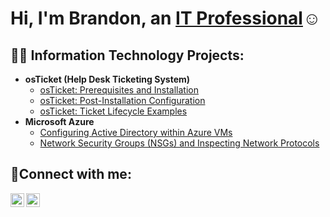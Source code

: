 <h1>Hi, I'm Brandon, an <a href="https://www.linkedin.com/in/brandon-gholston-294671276/">IT Professional</a>☺</h1>

<h2>👨‍💻 Information Technology Projects:</h2>

- <b>osTicket (Help Desk Ticketing System)</b>
  - [osTicket: Prerequisites and Installation](https://github.com/BGholstonA/osticket-prereqs)
  - [osTicket: Post-Installation Configuration](https://github.com/BGholstonA/post-install-config)
  - [osTicket: Ticket Lifecycle Examples](https://github.com/BGholstonA/ticket-lifecycle)
- <b>Microsoft Azure</b>
  - [Configuring Active Directory within Azure VMs](https://github.com/BGholstonA/configure-ad)
  - [Network Security Groups (NSGs) and Inspecting Network Protocols](https://github.com/BGholstonA/azure-network-protocols)

<h2>🤳Connect with me:</h2>


[<img align="left" alt="Josh | LinkedIn" width="22px" src="https://cdn.jsdelivr.net/npm/simple-icons@v3/icons/linkedin.svg" />][linkedin]
[<img align="left" alt="Josh | Instagram" width="22px" src="https://cdn.jsdelivr.net/npm/simple-icons@v3/icons/instagram.svg" />][instagram]

[instagram]: https://www.instagram.com/lorupnex
[linkedin]: https://www.linkedin.com/in/brandon-gholston-294671276/
